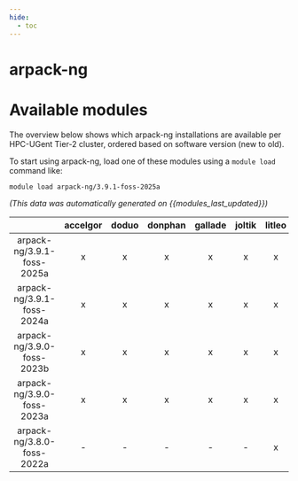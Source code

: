 ```yaml
---
hide:
  - toc
---
```


arpack-ng
=========

# Available modules


The overview below shows which arpack-ng installations are available per HPC-UGent Tier-2 cluster, ordered based on software version (new to old).

To start using arpack-ng, load one of these modules using a `module load` command like:

```shell
module load arpack-ng/3.9.1-foss-2025a
```

*(This data was automatically generated on {{modules_last_updated}})*

| |accelgor|doduo|donphan|gallade|joltik|litleo|shinx|
| :---: | :---: | :---: | :---: | :---: | :---: | :---: | :---: |
|arpack-ng/3.9.1-foss-2025a|x|x|x|x|x|x|x|
|arpack-ng/3.9.1-foss-2024a|x|x|x|x|x|x|x|
|arpack-ng/3.9.0-foss-2023b|x|x|x|x|x|x|x|
|arpack-ng/3.9.0-foss-2023a|x|x|x|x|x|x|x|
|arpack-ng/3.8.0-foss-2022a|-|-|-|-|-|x|x|
